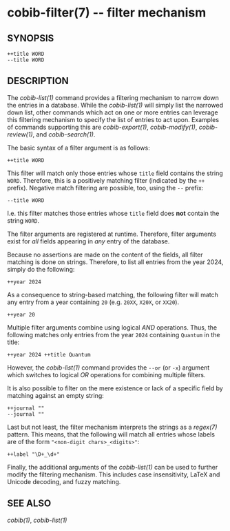 cobib-filter(7) -- filter mechanism
===================================

## SYNOPSIS

```
++title WORD
--title WORD
```

## DESCRIPTION

The *cobib-list(1)* command provides a filtering mechanism to narrow down the entries in a database.
While the *cobib-list(1)* will simply list the narrowed down list, other commands which act on one or more entries can leverage this filtering mechanism to specify the list of entries to act upon.
Examples of commands supporting this are *cobib-export(1)*, *cobib-modify(1)*, *cobib-review(1)*, and *cobib-search(1)*.

The basic syntax of a filter argument is as follows:
```
++title WORD
```
This filter will match only those entries whose `title` field contains the string `WORD`.
Therefore, this is a positively matching filter (indicated by the `++` prefix).
Negative match filtering are possible, too, using the `--` prefix:
```
--title WORD
```
I.e. this filter matches those entries whose `title` field does **not** contain the string `WORD`.

The filter arguments are registered at runtime.
Therefore, filter arguments exist for _all_ fields appearing in _any_ entry of the database.

Because no assertions are made on the content of the fields, all filter matching is done on strings.
Therefore, to list all entries from the year 2024, simply do the following:
```
++year 2024
```
As a consequence to string-based matching, the following filter will match any entry from a year containing `20` (e.g. `20XX`, `X20X`, or `XX20`).
```
++year 20
```

Multiple filter arguments combine using logical _AND_ operations.
Thus, the following matches only entries from the year `2024` containing `Quantum` in the title:
```
++year 2024 ++title Quantum
```
However, the *cobib-list(1)* command provides the `--or` (or `-x`) argument which switches to logical _OR_ operations for combining multiple filters.

It is also possible to filter on the mere existence or lack of a specific field by matching against an empty string:
```
++journal ""
--journal ""
```

Last but not least, the filter mechanism interprets the strings as a _regex(7)_ pattern.
This means, that the following will match all entries whose labels are of the form `"<non-digit chars>_<digits>"`:
```
++label "\D+_\d+"
```

Finally, the additional arguments of the *cobib-list(1)* can be used to further modify the filtering mechanism.
This includes case insensitivity, LaTeX and Unicode decoding, and fuzzy matching.

## SEE ALSO

*cobib(1)*, *cobib-list(1)*

[//]: # ( vim: set ft=markdown tw=0: )
